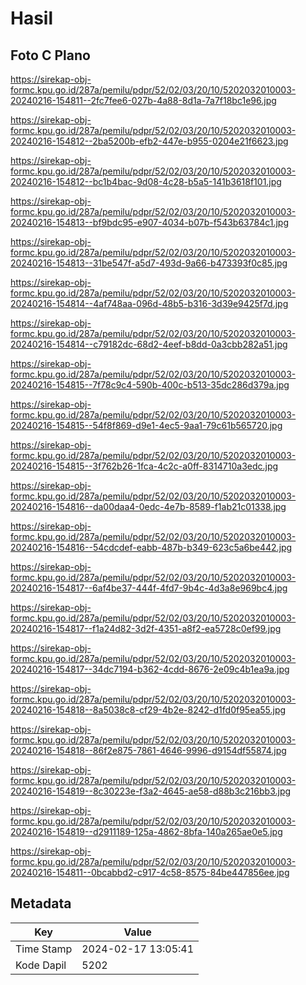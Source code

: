 # Hasil

## Foto C Plano

https://sirekap-obj-formc.kpu.go.id/287a/pemilu/pdpr/52/02/03/20/10/5202032010003-20240216-154811--2fc7fee6-027b-4a88-8d1a-7a7f18bc1e96.jpg

https://sirekap-obj-formc.kpu.go.id/287a/pemilu/pdpr/52/02/03/20/10/5202032010003-20240216-154812--2ba5200b-efb2-447e-b955-0204e21f6623.jpg

https://sirekap-obj-formc.kpu.go.id/287a/pemilu/pdpr/52/02/03/20/10/5202032010003-20240216-154812--bc1b4bac-9d08-4c28-b5a5-141b3618f101.jpg

https://sirekap-obj-formc.kpu.go.id/287a/pemilu/pdpr/52/02/03/20/10/5202032010003-20240216-154813--bf9bdc95-e907-4034-b07b-f543b63784c1.jpg

https://sirekap-obj-formc.kpu.go.id/287a/pemilu/pdpr/52/02/03/20/10/5202032010003-20240216-154813--31be547f-a5d7-493d-9a66-b473393f0c85.jpg

https://sirekap-obj-formc.kpu.go.id/287a/pemilu/pdpr/52/02/03/20/10/5202032010003-20240216-154814--4af748aa-096d-48b5-b316-3d39e9425f7d.jpg

https://sirekap-obj-formc.kpu.go.id/287a/pemilu/pdpr/52/02/03/20/10/5202032010003-20240216-154814--c79182dc-68d2-4eef-b8dd-0a3cbb282a51.jpg

https://sirekap-obj-formc.kpu.go.id/287a/pemilu/pdpr/52/02/03/20/10/5202032010003-20240216-154815--7f78c9c4-590b-400c-b513-35dc286d379a.jpg

https://sirekap-obj-formc.kpu.go.id/287a/pemilu/pdpr/52/02/03/20/10/5202032010003-20240216-154815--54f8f869-d9e1-4ec5-9aa1-79c61b565720.jpg

https://sirekap-obj-formc.kpu.go.id/287a/pemilu/pdpr/52/02/03/20/10/5202032010003-20240216-154815--3f762b26-1fca-4c2c-a0ff-8314710a3edc.jpg

https://sirekap-obj-formc.kpu.go.id/287a/pemilu/pdpr/52/02/03/20/10/5202032010003-20240216-154816--da00daa4-0edc-4e7b-8589-f1ab21c01338.jpg

https://sirekap-obj-formc.kpu.go.id/287a/pemilu/pdpr/52/02/03/20/10/5202032010003-20240216-154816--54cdcdef-eabb-487b-b349-623c5a6be442.jpg

https://sirekap-obj-formc.kpu.go.id/287a/pemilu/pdpr/52/02/03/20/10/5202032010003-20240216-154817--6af4be37-444f-4fd7-9b4c-4d3a8e969bc4.jpg

https://sirekap-obj-formc.kpu.go.id/287a/pemilu/pdpr/52/02/03/20/10/5202032010003-20240216-154817--f1a24d82-3d2f-4351-a8f2-ea5728c0ef99.jpg

https://sirekap-obj-formc.kpu.go.id/287a/pemilu/pdpr/52/02/03/20/10/5202032010003-20240216-154817--34dc7194-b362-4cdd-8676-2e09c4b1ea9a.jpg

https://sirekap-obj-formc.kpu.go.id/287a/pemilu/pdpr/52/02/03/20/10/5202032010003-20240216-154818--8a5038c8-cf29-4b2e-8242-d1fd0f95ea55.jpg

https://sirekap-obj-formc.kpu.go.id/287a/pemilu/pdpr/52/02/03/20/10/5202032010003-20240216-154818--86f2e875-7861-4646-9996-d9154df55874.jpg

https://sirekap-obj-formc.kpu.go.id/287a/pemilu/pdpr/52/02/03/20/10/5202032010003-20240216-154819--8c30223e-f3a2-4645-ae58-d88b3c216bb3.jpg

https://sirekap-obj-formc.kpu.go.id/287a/pemilu/pdpr/52/02/03/20/10/5202032010003-20240216-154819--d2911189-125a-4862-8bfa-140a265ae0e5.jpg

https://sirekap-obj-formc.kpu.go.id/287a/pemilu/pdpr/52/02/03/20/10/5202032010003-20240216-154811--0bcabbd2-c917-4c58-8575-84be447856ee.jpg


## Metadata

| Key        | Value               |
| ---------- | ------------------- |
| Time Stamp | 2024-02-17 13:05:41 |
| Kode Dapil | 5202                |



